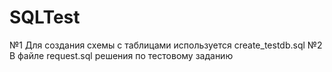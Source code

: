 # SQLTest
№1 Для создания схемы с таблицами используется create_testdb.sql
№2 В файле request.sql решения по тестовому заданию

